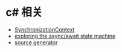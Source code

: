 # c# 相关

- [SynchronizationContext](./csharp/SynchronizationContext.md)
- [exploring the async/await state machine](./csharp/exploring_async.md)
- [source generator](./csharp/source_generator.md)
